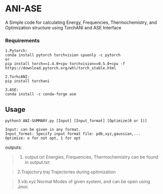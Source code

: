# ANI-ASE
A Simple code for calculating Energy, Frequencies, Thermochemistry, and Optimization structure using TorchANI and ASE Interface


### Requirements
```
1.Pytorch:
conda install pytorch torchvision cpuonly -c pytorch
or
pip install torch==1.4.0+cpu torchvision==0.5.0+cpu -f https://download.pytorch.org/whl/torch_stable.html

2.TorhcANI:
pip install torchani

3.ASE:
conda install -c conda-forge ase 

```

## Usage
```python3 ANI-SUMMARY.py [Input] [Input_format] [Optimize(0 or 1)]```

```
Input: can be given in any format.
Input_format: Specify input format file: pdb,xyz,gaussian,...
Optimize: o for not opt, 1 for opt
```

outputs:
>1. output.txt
Energies, Frequencies, Thermochemistry can be found in output.txt

> 2.Trajectory.traj
Trajectories during optimization

> 3.vib.xyz
Normal Modes of given system, and can be open using Jmol.
